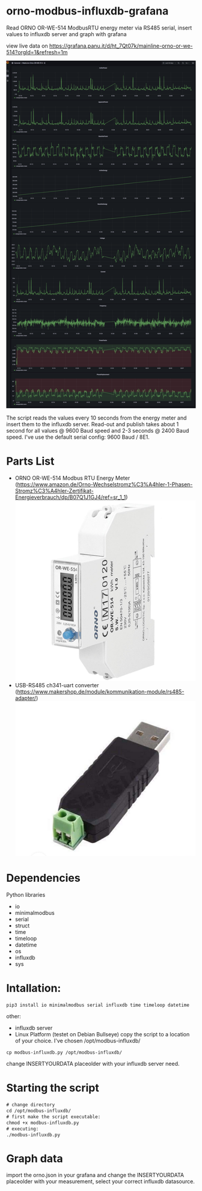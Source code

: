 # orno-modbus-influxdb-grafana
Read ORNO OR-WE-514 ModbusRTU energy meter via RS485 serial, insert values to influxdb server and graph with grafana

view live data on https://grafana.panu.it/d/ht_7Qt07k/mainline-orno-or-we-514?orgId=1&refresh=1m

![Pic4](pics/grafanas.png)

The script reads the values every 10 seconds from the energy meter and insert them to the influxdb server. Read-out and publish takes about 1 second for all values @ 9600 Baud speed and 2-3 seconds @ 2400 Baud speed.
I've use the default serial config: 9600 Baud / 8E1.

# Parts List
- ORNO OR-WE-514 Modbus RTU Energy Meter (https://www.amazon.de/Orno-Wechselstromz%C3%A4hler-1-Phasen-Stromz%C3%A4hler-Zertifikat-Energieverbrauch/dp/B07Q1J1GJ4/ref=sr_1_1)
![Pic1](pics/OR-WE-514.jpg)
- USB-RS485 ch341-uart converter (https://www.makershop.de/module/kommunikation-module/rs485-adapter/)
![Pic2](pics/rs485-usb.PNG)

# Dependencies
Python libraries
- io
- minimalmodbus
- serial
- struct
- time
- timeloop
- datetime
- os
- influxdb
- sys

# Intallation:
```
pip3 install io minimalmodbus serial influxdb time timeloop datetime
```
other:
- influxdb server
- Linux Platform (testet on Debian Bullseye)
copy the script to a location of your choice. I've chosen /opt/modbus-influxdb/

```
cp modbus-influxdb.py /opt/modbus-influxdb/
```

change INSERTYOURDATA placeolder with your influxdb server need.

# Starting the script
```
# change directory
cd /opt/modbus-influxdb/
# first make the script executable:
chmod +x modbus-influxdb.py
# executing:
./modbus-influxdb.py
```

# Graph data

import the orno.json in your grafana and change the INSERTYOURDATA placeolder with your measurement, select your correct influxdb datasource.
